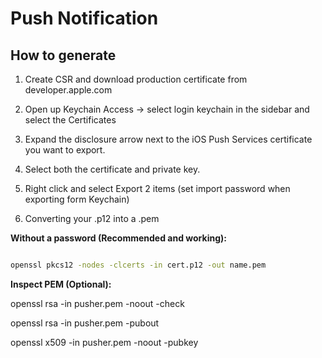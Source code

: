# Push Notification

## How to generate

1. Create CSR and download production certificate from developer.apple.com

2. Open up Keychain Access -> select login keychain in the sidebar and select the Certificates

3. Expand the disclosure arrow next to the iOS Push Services certificate you want to export.

4. Select both the certificate and private key.

5. Right click and select Export 2 items (set import password when exporting form Keychain)

6. Converting your .p12 into a .pem


**Without a password (Recommended and working):**

  
```sh

openssl pkcs12 -nodes -clcerts -in cert.p12 -out name.pem

```

  

**Inspect PEM (Optional):**

openssl rsa -in pusher.pem -noout -check

openssl rsa -in pusher.pem -pubout

openssl x509 -in pusher.pem -noout -pubkey

  

  

  